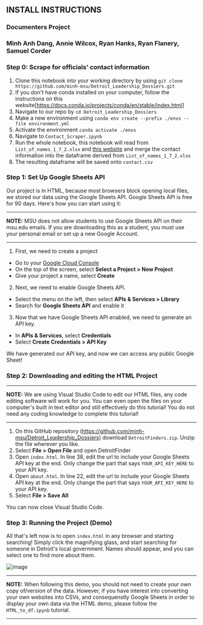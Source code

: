 ## INSTALL INSTRUCTIONS

### Documenters Project

### Minh Anh Dang, Annie Wilcox, Ryan Hanks, Ryan Flanery, Samuel Corder

### Step 0: Scrape for officials' contact information

1. Clone this notebook into your working directory by using ```git clone https://github.com/minh-msu/Detroit_Leadership_Dossiers.git```
2. If you don't have conda installed on your computer, follow the instructions on this website[https://docs.conda.io/projects/conda/en/stable/index.html]
3. Navigate to our repo by ```cd Detroit_Leadership_Dossiers```
4. Make a new environment using ```conda env create --prefix ./envs --file environment.yml```
5. Activate the environment ```conda activate ./envs```
6. Navigate to ```Contact_Scraper.ipynb```
7. Run the whole notebook, this notebook will read from ```List_of_names_1_7_2.xlsx``` and [this website](https://publish.smartsheet.com/9def816c9e6a4a4395d2903039bf714d) and merge the contact information into the dataframe derived from ```List_of_names_1_7_2.xlsx```
8. The resulting dataframe will be saved onto ```contact.csv```

### Step 1: Set Up Google Sheets API

Our project is in HTML, because most browsers block opening local files, we stored our data using the Google Sheets API. Google Sheets API is free for 90 days. Here's how you can start using it:

***
**NOTE:** MSU does not allow students to use Google Sheets API on their msu.edu emails. If you are downloading this as a student, you must use your personal email or set up a new Google Account.
***

1. First, we need to create a project

- Go to your [Google Cloud Console](https://console.cloud.google.com)
- On the top of the screen, select **Select a Project > New Project**
- Give your project a name, select **Create**

2. Next, we need to enable Google Sheets API.

- Select the menu on the left, then select **APIs & Services > Library**
- Search for **Google Sheets API** and enable it

3. Now that we have Google Sheets API enabled, we need to generate an API key.

- In **APIs & Services**, select **Credentials**
- Select **Create Credentials > API Key**

We have generated our API key, and now we can access any public Google Sheet!

### Step 2: Downloading and editing the HTML Project

***
**NOTE:** We are using Visual Studio Code to edit our HTML files, any code editing software will work for you. You can even open the files on your computer's built in text editor and still effectively do this tutorial! You do not need any coding knowledge to complete this tutorial!
***

1. On this GitHub repository (https://github.com/minh-msu/Detroit_Leadership_Dossiers) download ```DetroitFinders.zip```. Unzip the file wherever you like.
2. Select **File > Open File** and open DetroitFinder
3. Open ```index.html```. In line 38, edit the url to include your Google Sheets API key at the end. Only change the part that says ```YOUR_API_KEY_HERE``` to your API key.
4. Open ```about.html```. In line 22, edit the url to include your Google Sheets API key at the end. Only change the part that says ```YOUR_API_KEY_HERE``` to your API key.
5. Select **File > Save All**

You can now close Visual Studio Code.

### Step 3: Running the Project (Demo)

All that's left now is to open ```index.html``` in any browser and starting searching! Simply click the magnifying glass, and start searching for someone in Detroit's local government. Names should appear, and you can select one to find more about them.

![image](https://github.com/user-attachments/assets/ea39c08e-350a-49c8-a078-c5c03dfc43fb)

***
**NOTE:** When following this demo, you should not need to create your own copy of/version of the data. However, if you have interest into converting your own websites into CSVs, and consequenstly Google Sheets in order to display your own data via the HTML demo, please follow the ```HTML_to_df.ipynb``` tutorial.
***

